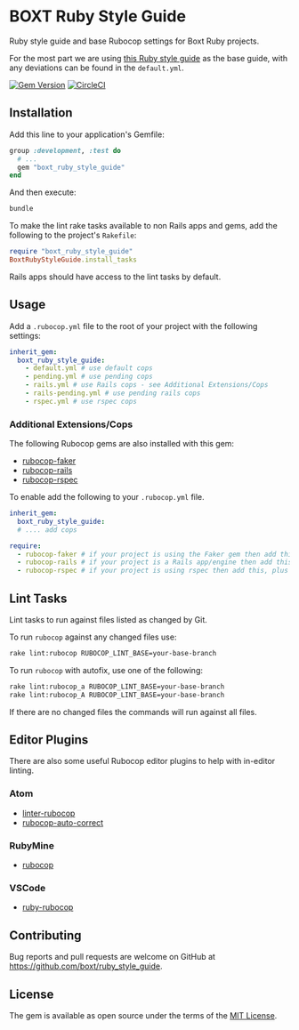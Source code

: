 # BOXT Ruby Style Guide

Ruby style guide and base Rubocop settings for Boxt Ruby projects.

For the most part we are using [this Ruby style guide](https://github.com/bbatsov/ruby-style-guide) as the base guide, with any deviations can be found in the `default.yml`.

[![Gem Version](https://badge.fury.io/rb/boxt_ruby_style_guide.png)](https://badge.fury.io/rb/boxt_ruby_style_guide)
[![CircleCI](https://circleci.com/gh/boxt/boxt_ruby_style_guide/tree/master.svg?style=svg)](https://circleci.com/gh/boxt/boxt_ruby_style_guide/tree/master)

## Installation

Add this line to your application's Gemfile:

```ruby
group :development, :test do
  # ...
  gem "boxt_ruby_style_guide"
end
```

And then execute:

```sh
bundle
```

To make the lint rake tasks available to non Rails apps and gems, add the following to the project's `Rakefile`:

```ruby
require "boxt_ruby_style_guide"
BoxtRubyStyleGuide.install_tasks
```

Rails apps should have access to the lint tasks by default.

## Usage

Add a `.rubocop.yml` file to the root of your project with the following settings:

```yml
inherit_gem:
  boxt_ruby_style_guide:
    - default.yml # use default cops
    - pending.yml # use pending cops
    - rails.yml # use Rails cops - see Additional Extensions/Cops
    - rails-pending.yml # use pending rails cops
    - rspec.yml # use rspec cops
```

### Additional Extensions/Cops

The following Rubocop gems are also installed with this gem:

* [rubocop-faker](https://github.com/koic/rubocop-faker)
* [rubocop-rails](https://github.com/rubocop-hq/rubocop-rails)
* [rubocop-rspec](https://github.com/rubocop-hq/rubocop-rspec)

To enable add the following to your `.rubocop.yml` file.

```yml
inherit_gem:
  boxt_ruby_style_guide:
  # .... add cops

require:
  - rubocop-faker # if your project is using the Faker gem then add this
  - rubocop-rails # if your project is a Rails app/engine then add this, plus the - rails.yml setting above
  - rubocop-rspec # if your project is using rspec then add this, plus the - rspec.yml setting above
```

## Lint Tasks

Lint tasks to run against files listed as changed by Git.

To run `rubocop` against any changed files use:

```sh
rake lint:rubocop RUBOCOP_LINT_BASE=your-base-branch
```

To run `rubocop` with autofix, use one of the following:

```sh
rake lint:rubocop_a RUBOCOP_LINT_BASE=your-base-branch
rake lint:rubocop_A RUBOCOP_LINT_BASE=your-base-branch
```


If there are no changed files the commands will run against all files.

## Editor Plugins

There are also some useful Rubocop editor plugins to help with in-editor linting.

### Atom

- [linter-rubocop](https://atom.io/packages/linter-rubocop)
- [rubocop-auto-correct](https://atom.io/packages/rubocop-auto-correct)

### RubyMine

- [rubocop](https://www.jetbrains.com/help/ruby/rubocop.html)

### VSCode

- [ruby-rubocop](https://marketplace.visualstudio.com/items?itemName=misogi.ruby-rubocop)

## Contributing

Bug reports and pull requests are welcome on GitHub at https://github.com/boxt/ruby_style_guide.

## License

The gem is available as open source under the terms of the [MIT License](http://opensource.org/licenses/MIT).
